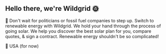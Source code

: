 ## Hello there, we're Wildgrid 🌞 

🌱 Don't wait for politicians or fossil fuel companies to step up. Switch to renewable energy with Wildgrid. We hold your hand through the process of going solar. We help you discover the best solar plan for you, compare quotes, & sign a contract. Renewable energy shouldn't be so complicated!

📍 USA (for now)
